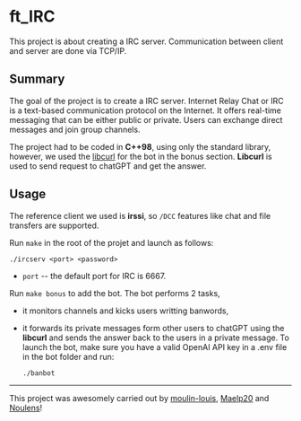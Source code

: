 # ft_IRC
This project is about creating a IRC server. Communication between client and server are done via TCP/IP.

##  Summary

The goal of the project is to create a IRC server. Internet Relay Chat or IRC is a text-based communication protocol on the Internet. It offers real-time messaging that can be either public or private. Users can exchange direct messages and join group channels.

The project had to be coded in **C++98**, using only the standard library, however, we used the [libcurl](https://curl.se/download.html "libcurl") for the bot in the bonus section. **Libcurl** is used to send request to chatGPT and get the answer.

##  Usage

The reference client we used is **irssi**, so `/DCC` features like chat and file transfers are supported.

Run `make` in the root of the projet and launch as follows:

    ./ircserv <port> <password>

- `port` -- the default port for IRC is 6667.

Run `make bonus` to add the bot. The bot performs 2 tasks,
- it monitors channels and kicks users writting banwords,
- it forwards its private messages form other users to chatGPT using the **libcurl** and sends the answer back to the users in a private message. To launch the bot, make sure you have a valid OpenAI API key in a .env file in the bot folder and run:

    `./banbot`

 --- 

This project was awesomely carried out by [moulin-louis](https://github.com/moulin-louis), [Maelp20](https://github.com/Maelp20) and [Noulens](https://github.com/Noulens?tab=repositories)!
